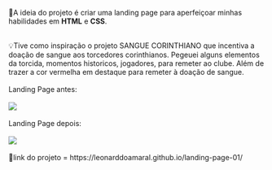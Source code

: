 
🎯A ideia do projeto é criar uma landing page para aperfeiçoar minhas habilidades em **HTML** e **CSS**.<br>

</br>
💡Tive como inspiração o projeto SANGUE CORINTHIANO que incentiva a doação de sangue aos torcedores corinthianos.
Pegeuei alguns elementos da torcida, momentos historicos, jogadores, para remeter ao clube.
Além de trazer a cor vermelha em destaque para remeter à doação de sangue.<br>

</br>
Landing Page antes:<br>
</br>
<img src="https://github.com/user-attachments/assets/b46bd624-60af-4f0d-9ceb-1a1d899ba2a9"/><br>

</br>
Landing Page depois:<br>
</br>
<img src="https://github.com/user-attachments/assets/fc0490c8-519f-498f-971f-4c5238e1cd3f"/><br>

</br>
🔗link do projeto = https://leonarddoamaral.github.io/landing-page-01/
